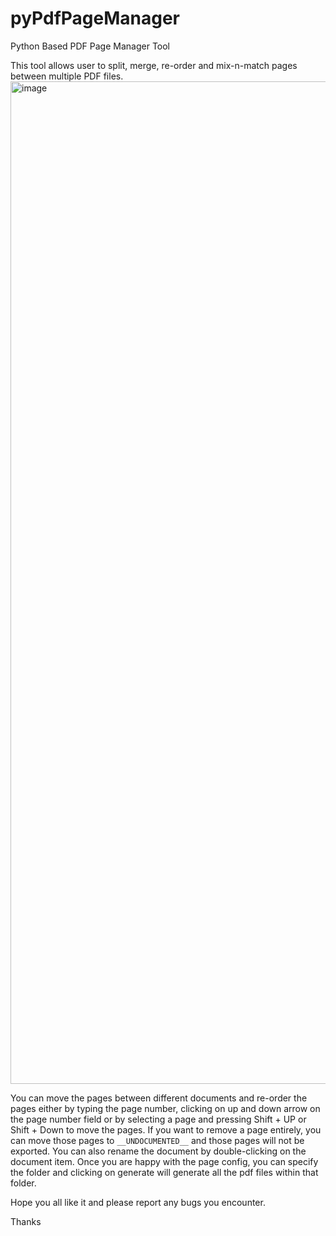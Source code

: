 # pyPdfPageManager
Python Based PDF Page Manager Tool

This tool allows user to split, merge, re-order and mix-n-match pages between multiple PDF files. 
<img width="2134" height="1604" alt="image" src="https://github.com/user-attachments/assets/8cde6084-3173-4217-b842-b378016c7501" />

You can move the pages between different documents and re-order the pages either by typing the page number, clicking on up and down arrow on the page number field or by selecting a page and pressing Shift + UP or Shift + Down to move the pages. If you want to remove a page entirely, you can move those pages to `__UNDOCUMENTED__` and those pages will not be exported. You can also rename the document by double-clicking on the document item. Once you are happy with the page config, you can specify the folder and clicking on generate will generate all the pdf files within that folder.

Hope you all like it and please report any bugs you encounter.

Thanks
